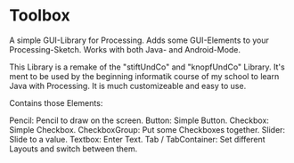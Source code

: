 # Toolbox
A simple GUI-Library for Processing. Adds some GUI-Elements to your Processing-Sketch. Works with both Java- and Android-Mode.

This Library is a remake of the "stiftUndCo" and "knopfUndCo" Library. It's ment to be used by the beginning informatik course of my school to learn Java with Processing. It is much customizeable and easy to use.

Contains those Elements:

Pencil: Pencil to draw on the screen.
Button: Simple Button.
Checkbox: Simple Checkbox.
CheckboxGroup: Put some Checkboxes together.
Slider: Slide to a value.
Textbox: Enter Text.
Tab / TabContainer: Set different Layouts and switch between them.

